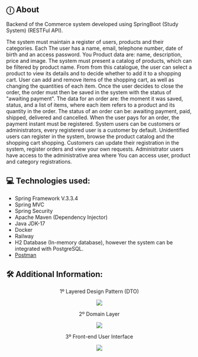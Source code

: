 ## ⓘ About
Backend of the Commerce system developed using SpringBoot (Study System) (RESTFul API).

The system must maintain a register of users, products and their categories. Each
The user has a name, email, telephone number, date of birth and an access password. You
Product data are: name, description, price and image. The system must present
a catalog of products, which can be filtered by product name. From
from this catalogue, the user can select a product to view its details and to
decide whether to add it to a shopping cart. User can add and remove items
of the shopping cart, as well as changing the quantities of each item. Once the
user decides to close the order, the order must then be saved in the system with the status
of "awaiting payment". The data for an order are: the moment it was saved,
status, and a list of items, where each item refers to a product and its quantity in the
order. The status of an order can be: awaiting payment, paid, shipped,
delivered and cancelled. When the user pays for an order, the payment instant
must be registered. System users can be customers or administrators,
every registered user is a customer by default. Unidentified users
can register in the system, browse the product catalog and the shopping cart
shopping. Customers can update their registration in the system, register orders and view
your own requests. Administrator users have access to the administrative area where
You can access user, product and category registrations.
    

## 💻 Technologies used:

* Spring Framework V.3.3.4
* Spring MVC
* Spring Security
* Apache Maven (Dependency Injector)
* Java JDK-17
* Docker
* Railway
* H2 Database (In-memory database), however the system can be integrated with PostgreSQL.
* [Postman](https://www.postman.com/interstellar-moon-715825/workspace/dscommerce/collection/21958705-2780c03f-bd09-44e5-ae31-1cf74309bf93?action=share&creator=21958705)
  


## 🛠️ Additional Information: 


<p align="center">1º Layered Design Pattern (DTO) </p>

<div align="center"> 
    <img src="https://user-images.githubusercontent.com/101218403/251632425-81872d36-798c-47af-a055-90ac847b9bda.png"/> 
</div>



<p align="center">2º Domain Layer </p>

<div align="center"> 
    <img src="https://github.com/user-attachments/assets/86510cbf-3857-4f29-91a9-4f5352579f91"/> 
</div>

<p align="center">3º Front-end User Interface </p>

<div align="center"> 
    <img src="https://github.com/user-attachments/assets/ecdc4e32-ffd5-42b5-b5d6-ac33be5a3b71"/> 
</div>

